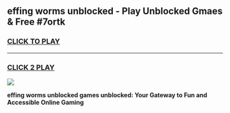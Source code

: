 
## effing worms unblocked - Play Unblocked Gmaes & Free #7ortk
<h3>
<a href="https://news.freeplayer.one?title=effing_worms_unblocked&ref=24F">CLICK TO PLAY</a></h3>
<hr>

<h3>
<a href="https://news.freeplayer.one?title=effing_worms_unblocked&ref=24F">CLICK 2 PLAY</a>
  
</h3>

<a href="https://news.freeplayer.one?title=effing_worms_unblocked&ref=24F/"><img src="https://clearcache.store/games.png"></a>


**effing worms unblocked games unblocked: Your Gateway to Fun and Accessible Online Gaming**
